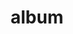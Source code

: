 ---
layout: album
resource: instagram
title: "album"
description: "masonry"
active: gallery
header-img: "img/gallery-bg.jpg"
album-title: "my 9th album"
images:
  - image_path: iamhaiiii/10/20240826_204749_456959109_2294780807529297_3633827562638912247_n.jpg
  - image_path: iamhaiiii/10/20240826_204749_457006125_898679418779190_2057290307486480075_n.jpg
  - image_path: iamhaiiii/10/20240826_204749_457123655_1738584250283803_425119786206017965_n.jpg
  - image_path: iamhaiiii/10/20240826_204749_457128064_989379839610581_4753844676783922559_n.jpg
  - image_path: iamhaiiii/10/20240826_204749_457130232_417745310794310_318317720784329789_n.jpg
  - image_path: iamhaiiii/10/20240826_204749_457136190_1156749308763290_5142693771326763706_n.jpg
  - image_path: iamhaiiii/10/20240826_213146_456841126_887815443159984_4922120006071896350_n.jpg
  - image_path: iamhaiiii/10/20240826_213146_457021072_999272931977089_6511414762343389993_n.jpg
  - image_path: iamhaiiii/10/20240826_213146_457058347_860526499000179_3562917909196285231_n.jpg
  - image_path: iamhaiiii/10/20240826_213146_457058897_1027534305243351_8003608952359844967_n.jpg
  - image_path: iamhaiiii/10/20240826_213146_457061787_1020029596118202_474697143218748408_n.jpg
  - image_path: iamhaiiii/10/20240826_213146_457130111_425751270508480_1323392236122732240_n.jpg
  - image_path: iamhaiiii/10/20240826_213146_457136865_1255009385657766_5976023003400925305_n.jpg
  - image_path: iamhaiiii/10/20240826_213146_457137524_1169339577632419_738566651143775257_n.jpg
  - image_path: iamhaiiii/10/20240826_213146_457200777_1028987982209758_6261271144967912360_n.jpg
  - image_path: iamhaiiii/10/20240826_213146_457253848_890482579561988_1591464216802040301_n.jpg
---